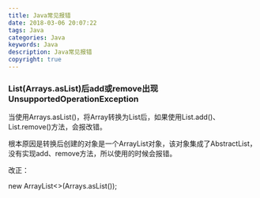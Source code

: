 ```yaml
---
title: Java常见报错
date: 2018-03-06 20:07:22
tags: Java
categories: Java
keywords: Java
description: Java常见报错
copyright: true
---
```


### List(Arrays.asList)后add或remove出现UnsupportedOperationException

当使用Arrays.asList()，将Array转换为List后，如果使用List.add()、List.remove()方法，会报改错。

根本原因是转换后创建的对象是一个ArrayList对象，该对象集成了AbstractList，没有实现add、remove方法，所以使用的时候会报错。

改正：

new ArrayList<>(Arrays.asList());
